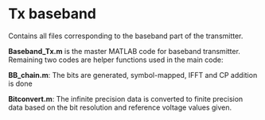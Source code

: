 # Tx baseband
Contains all files corresponding to the baseband part of the transmitter.

**Baseband_Tx.m** is the master MATLAB code for baseband transmitter. Remaining two codes are helper functions used in the main code:

**BB_chain.m**: The bits are generated, symbol-mapped, IFFT and CP addition is done

**Bitconvert.m**: The infinite precision data is converted to finite precision data based on the bit resolution and reference voltage values given.
